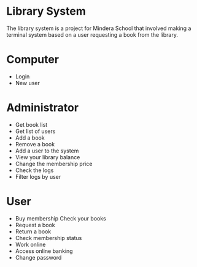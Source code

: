 # Library System

The library system is a project for Mindera School that involved making a terminal system based on a user requesting a book from the library.

# Computer
- Login
- New user

# Administrator
- Get book list
- Get list of users
- Add a book
- Remove a book
- Add a user to the system
- View your library balance
- Change the membership price
- Check the logs
- Filter logs by user

# User
- Buy membership Check your books
- Request a book
- Return a book
- Check membership status
- Work online
- Access online banking
- Change password
